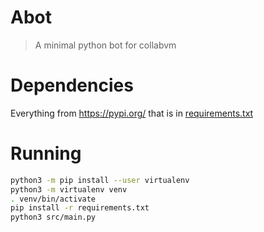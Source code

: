 # Abot

> A minimal python bot for collabvm

# Dependencies

Everything from <https://pypi.org/> that is in [requirements.txt](/requirements.txt)

# Running

```bash
python3 -m pip install --user virtualenv
python3 -m virtualenv venv
. venv/bin/activate
pip install -r requirements.txt
python3 src/main.py
```
